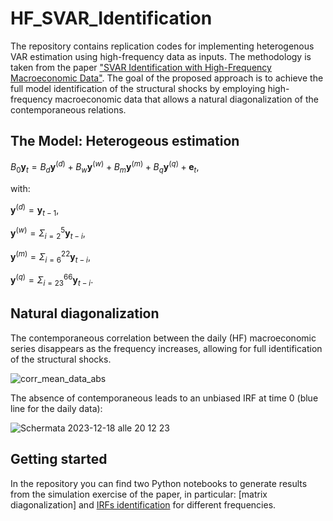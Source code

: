 # HF_SVAR_Identification
The repository contains replication codes for implementing heterogenous VAR estimation using high-frequency data as inputs. The methodology is taken from the paper ["SVAR Identification with High-Frequency Macroeconomic Data"](https://papers.ssrn.com/sol3/papers.cfm?abstract_id=4140697). The goal of the proposed approach is to achieve the full model identification of the structural shocks by employing high-frequency macroeconomic data that allows a natural diagonalization of the contemporaneous relations.

## The Model: Heterogeous estimation
$B_0\boldsymbol{y}_{t} = B_d \boldsymbol{y}^{(d)}  + B_w \boldsymbol{y}^{(w)} + B_m \boldsymbol{y}^{(m)} + B_q \boldsymbol{y}^{(q)} + \boldsymbol{e}_t,$

with:

$\boldsymbol{y}^{(d)} = \boldsymbol{y}_{t-1},$

$\boldsymbol{y}^{(w)} = \Sigma_{i=2}^{5} \boldsymbol{y}_{t-i},$

$\boldsymbol{y}^{(m)} = \Sigma_{i=6}^{22} \boldsymbol{y}_{t-i},$

$\boldsymbol{y}^{(q)} = \Sigma_{i=23}^66 \boldsymbol{y}_{t-i}.$


## Natural diagonalization
The contemporaneous correlation between the daily (HF) macroeconomic series disappears as the frequency increases, allowing for full identification of the structural shocks.

![corr_mean_data_abs](https://github.com/l-longo/HF_SVAR_Identification/assets/96943070/2c702932-bf4b-4327-93ab-99e9edb40a8d)

The absence of contemporaneous leads to an unbiased IRF at time 0 (blue line for the daily data):

![Schermata 2023-12-18 alle 20 12 23](https://github.com/l-longo/HF_SVAR_Identification/assets/96943070/44de2bfd-4bd9-4839-bc78-b137e68cf361)

## Getting started
In the repository you can find two Python notebooks to generate results from the simulation exercise of the paper, in particular: [matrix diagonalization] and [IRFs identification](https://github.com/l-longo/HF_SVAR_Identification/blob/main/codes/IRFs.ipynb) for different frequencies.
